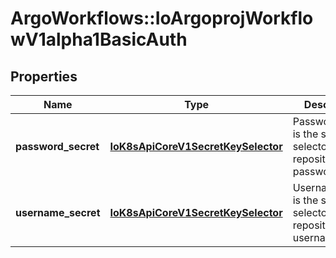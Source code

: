 # ArgoWorkflows::IoArgoprojWorkflowV1alpha1BasicAuth

## Properties
Name | Type | Description | Notes
------------ | ------------- | ------------- | -------------
**password_secret** | [**IoK8sApiCoreV1SecretKeySelector**](IoK8sApiCoreV1SecretKeySelector.md) | PasswordSecret is the secret selector to the repository password | [optional] 
**username_secret** | [**IoK8sApiCoreV1SecretKeySelector**](IoK8sApiCoreV1SecretKeySelector.md) | UsernameSecret is the secret selector to the repository username | [optional] 


